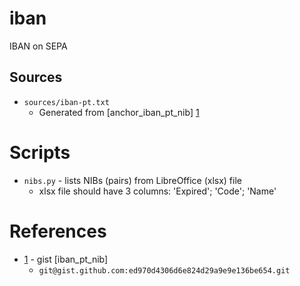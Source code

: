 # iban

IBAN on SEPA

## Sources

- `sources/iban-pt.txt`
  + Generated from [anchor_iban_pt_nib] [1]

# Scripts

- `nibs.py` - lists NIBs (pairs) from LibreOffice (xlsx) file
  + xlsx file should have 3 columns: 'Expired'; 'Code'; 'Name'

# References

[1]: https://gist.github.com/serrasqueiro/ed970d4306d6e824d29a9e9e136be654 "anchor_iban_pt_nib"

* [1] - gist [iban_pt_nib]
  + `git@gist.github.com:ed970d4306d6e824d29a9e9e136be654.git`
